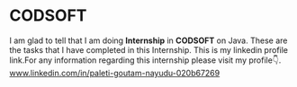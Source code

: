 # CODSOFT
I am glad to tell that I am doing **Internship** in **CODSOFT** on Java.
These are the tasks that I have completed in this Internship.
This is my linkedin profile link.For any information regarding this internship please visit my profile👇.
www.linkedin.com/in/paleti-goutam-nayudu-020b67269
